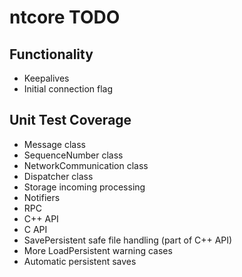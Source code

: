 # ntcore TODO

## Functionality

* Keepalives
* Initial connection flag

## Unit Test Coverage

* Message class
* SequenceNumber class
* NetworkCommunication class
* Dispatcher class
* Storage incoming processing
* Notifiers
* RPC
* C++ API
* C API
* SavePersistent safe file handling (part of C++ API)
* More LoadPersistent warning cases
* Automatic persistent saves
